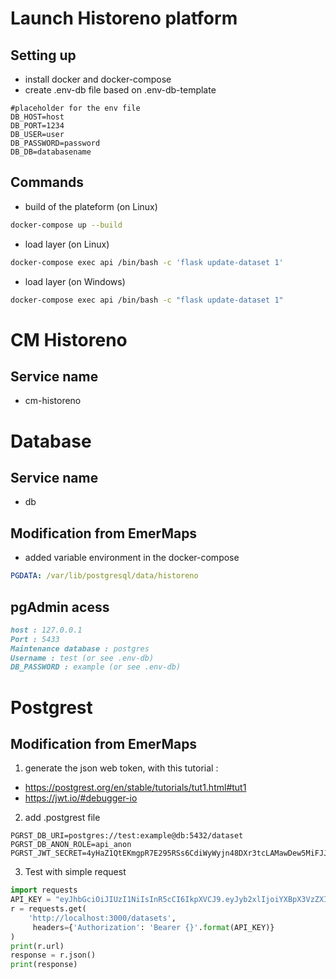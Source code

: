 # Launch Historeno platform

## Setting up

- install docker and docker-compose
- create .env-db file based on .env-db-template
```
#placeholder for the env file
DB_HOST=host
DB_PORT=1234
DB_USER=user
DB_PASSWORD=password
DB_DB=databasename
```

## Commands

* build of the plateform (on Linux)
```bash
docker-compose up --build 
```
* load layer (on Linux)
```bash
docker-compose exec api /bin/bash -c 'flask update-dataset 1'
```
* load layer (on Windows)
```bash
docker-compose exec api /bin/bash -c "flask update-dataset 1"
```


# CM Historeno
## Service name
- cm-historeno

# Database
## Service name 
- db

## Modification from EmerMaps
- added variable environment in the docker-compose
```yml
PGDATA: /var/lib/postgresql/data/historeno
```

## pgAdmin acess

```markdown
host : 127.0.0.1
Port : 5433
Maintenance database : postgres
Username : test (or see .env-db)
DB_PASSWORD : example (or see .env-db)
```

# Postgrest

## Modification from EmerMaps
1. generate the json web token, with this tutorial :
  - https://postgrest.org/en/stable/tutorials/tut1.html#tut1
  - https://jwt.io/#debugger-io

2. add .postgrest file
```
PGRST_DB_URI=postgres://test:example@db:5432/dataset
PGRST_DB_ANON_ROLE=api_anon
PGRST_JWT_SECRET=4yHaZ1QtEKmgpR7E295RSs6CdiWyWyjn48DXr3tcLAMawDew5MiFJJLMdDwbc6fi
```

3. Test with simple request
```python
import requests
API_KEY = "eyJhbGciOiJIUzI1NiIsInR5cCI6IkpXVCJ9.eyJyb2xlIjoiYXBpX3VzZXIifQ.II34IQz5jIqOnOoAKM7ou9eg8zOxnQqjHhJx0eshfY4"
r = requests.get(
    'http://localhost:3000/datasets',
     headers={'Authorization': 'Bearer {}'.format(API_KEY)}
)
print(r.url)
response = r.json()
print(response)
```


